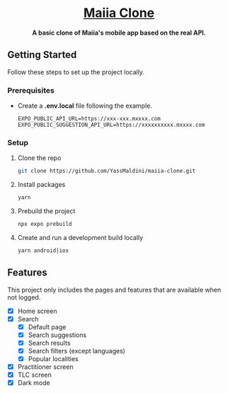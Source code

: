 <a name="readme-top"></a>

<div align="center">

  <p align="center">
  <a href="[https://github.com/YassMaldini/maiia-clone](https://github.com/YassMaldini/maiia-clone)">
      <h1 align="center">Maiia Clone</h1>
  </a>
  </p>
  
  <p align="center">
    <b>A basic clone of Maiia's mobile app based on the real API.</b>
  </p>
</div>

<!-- GETTING STARTED -->

## Getting Started

Follow these steps to set up the project locally.

### Prerequisites

- Create a **.env.local** file following the example.
  ```env
  EXPO_PUBLIC_API_URL=https://xxx-xxx.mxxxx.com
  EXPO_PUBLIC_SUGGESTION_API_URL=https://xxxxxxxxxx.mxxxx.com
  ```

### Setup

1. Clone the repo
   ```sh
   git clone https://github.com/YassMaldini/maiia-clone.git
   ```
2. Install packages
   ```sh
   yarn
   ```
3. Prebuild the project
   ```sh
   npx expo prebuild
   ```
4. Create and run a development build locally
   ```sh
   yarn android|ios
   ```

## Features

This project only includes the pages and features that are available when not logged.

- [x] Home screen
- [x] Search
  - [x] Default page
  - [x] Search suggestions
  - [x] Search results
  - [x] Search filters (except languages)
  - [x] Popular localities
- [x] Practitioner screen
- [x] TLC screen
- [x] Dark mode
